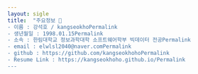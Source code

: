 ```yaml
---
layout: sigle
title:  "주요정보 👋
- 이름 : 강석호 / kangseokhoPermalink
- 생년월일 : 1998.01.15Permalink
- 소속 : 한림대학교 정보과학대학 소프트웨어학부 빅데이터 전공Permalink
- email : elwlsl2040@naver.comPermalink
- github : https://github.com/kangseokhohoPermalink
- Resume Link : https://kangseokhoho.github.io/Permalink
---
```

